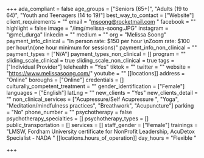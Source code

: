 +++
ada_compliant = false
age_groups = ["Seniors (65+)", "Adults (19 to 64)", "Youth and Teenagers (14 to 19)"]
best_way_to_contact = ["Website"]
client_requirements = ""
email = "msoong@rocketmail.com "
facebook = ""
highlight = false
image = "/img/melissa-soong.JPG"
instagram = "@mel_durga"
linkedin = ""
medium = ""
org = "Melissa Soong"
payment_info_clinical = "In person rate: $150 per hour \nZoom rate: $100 per hour\n(one hour minimum for sessions)"
payment_info_non_clinical = ""
payment_types = ["N/A"]
payment_types_non_clinical = []
program = ""
sliding_scale_clinical = true
sliding_scale_non_clinical = true
tags = ["Individual Provider"]
telehealth = "Yes"
tiktok = ""
twitter = ""
website = "https://www.melissasoong.com/"
youtube = ""
[[locations]]
address = "Online"
boroughs = ["Online"]
credentials = []
culturally_competent_treatment = ""
gender_identification = ["Female"]
languages = ["English"]
latLng = ""
new_clients = "Yes"
new_clients_detail = ""
non_clinical_services = ["Acupressure/Self Acupressure ", "Yoga", "Meditation/mindfulness practices", "Breathwork", "Acupuncture"]
parking = "No"
phone_number = ""
psychotherapy = false
psychotherapy_specialties = []
psychotherapy_types = []
public_transportation = []
services = []
staff_gender = ["Female"]
trainings = "LMSW, Fordham University certificate for NonProfit Leadership, AcuDetox Specialist - NADA "
[[locations.hours_of_operation]]
day_hours = "Flexible "

+++

